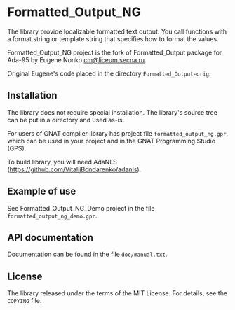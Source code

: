 Formatted_Output_NG
===================
The library provide localizable formatted text output. You call functions with a
format string or template string that specifies how to format the values.

Formatted_Output_NG project is the fork of Formatted_Output package for Ada-95
by Eugene Nonko <cm@liceum.secna.ru>.

Original Eugene's code placed in the directory `Formatted_Output-orig`.

Installation
------------
The library does not require special installation. The library's source tree
can be put in a directory and used as-is.

For users of GNAT compiler library has project file `formatted_output_ng.gpr`,
which can be used in your project and in the GNAT Programming Studio (GPS).

To build library, you will need AdaNLS (https://github.com/VitalijBondarenko/adanls).

Example of use
--------------
See Formatted_Output_NG_Demo project in the file `formatted_output_ng_demo.gpr`.

API documentation
-----------------
Documentation can be found in the file `doc/manual.txt`.

License
-------
The library released under the terms of the MIT License.
For details, see the `COPYING` file.
